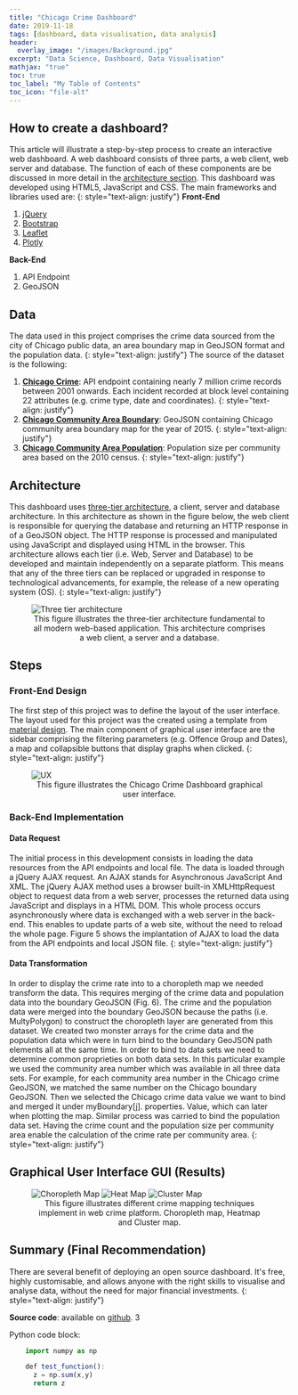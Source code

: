```yaml
---
title: "Chicago Crime Dashboard"
date: 2019-11-18
tags: [dashboard, data visualisation, data analysis]
header:
  overlay_image: "/images/Background.jpg"
excerpt: "Data Science, Dashboard, Data Visualisation"
mathjax: "true"
toc: true
toc_label: "My Table of Contents"
toc_icon: "file-alt"
---
```

## How to create a dashboard?
This article will illustrate a step-by-step process to create an interactive web dashboard. A web dashboard consists of three parts, a web client, web server and database. The function of each of these components are be discussed in more detail in the [architecture section](#architecture). This dashboard was developed using HTML5, JavaScript and CSS. The main frameworks and libraries used are: 
{: style="text-align: justify"}
**Front-End**
1. [jQuery](https://api.jquery.com/)
2. [Bootstrap](https://getbootstrap.com)
3. [Leaflet](https://leafletjs.com)
4. [Plotly](https://plotly.com)

**Back-End**
1. API Endpoint
2. GeoJSON

## Data
The data used in this project comprises the crime data sourced from the city of Chicago public data, an area boundary map in GeoJSON format and the population data. 
{: style="text-align: justify"} 
The source of the dataset is the following:
1. **[Chicago Crime](https://data.cityofchicago.org/Public-Safety/Crimes-2001-to-present/ijzp-q8t2/data)**: API endpoint containing nearly 7 million crime records between 2001 onwards. Each incident recorded at block level containing 22 attributes (e.g. crime type, date and coordinates). {: style="text-align: justify"}
2. **[Chicago Community Area Boundary](https://raw.githubusercontent.com/RandomFractals/ChicagoCrimes/master/data/chicago-community-areas.geojson)**: GeoJSON containing Chicago community area boundary map for the year of 2015. {: style="text-align: justify"}
3. **[Chicago Community Area Population](https://www.chicago.gov/content/dam/city/depts/zlup/Zoning_Main_Page/Publications/Census_2010_Community_Area_Profiles/Census_2010_and_2000_CA_Populations.pdf)**: Population size per community area based on the 2010 census. {: style="text-align: justify"}

## Architecture
This dashboard uses [three-tier architecture](https://en.wikipedia.org/wiki/Multitier_architecture), a client, server and database architecture. In this architecture as shown in the figure below, the web client is responsible for querying the database and returning an HTTP response in of a GeoJSON object. The HTTP response is processed and manipulated using JavaScript and displayed using HTML in the browser. This architecture allows each tier (i.e. Web, Server and Database) to be developed and maintain independently on a separate platform. This means that any of the three tiers can be replaced or upgraded in response to technological advancements, for example, the release of a new operating system (OS).
{: style="text-align: justify"}

<figure>
    <img src="{{ site.url }}{{ site.baseurl }}/images/dashboard/3_tier.jpg" alt="Three tier architecture">
    <figcaption style="text-align: center">This figure illustrates the three-tier architecture fundamental to all modern web-based application. This architecture comprises a web client, a server and a database. </figcaption>
</figure>

## Steps
### Front-End Design
The first step of this project was to define the layout of the user interface. The layout used for this project was the created using a template from [material design](https://material.io). The main component of graphical user interface are the sidebar comprising the filtering parameters (e.g. Offence Group and Dates), a map and collapsible buttons that display graphs when clicked.
{: style="text-align: justify"}

<figure>
    <img src="{{ site.url }}{{ site.baseurl }}/images/dashboard/main.png" alt="UX">
    <figcaption style="text-align: center">This figure illustrates the Chicago Crime Dashboard graphical user interface. </figcaption>
</figure>

### Back-End Implementation
#### Data Request
The initial process in this development consists in loading the data resources from the API endpoints and local file. The data is loaded through a jQuery AJAX request. An AJAX stands for Asynchronous JavaScript And XML. The jQuery AJAX method uses a browser built-in XMLHttpRequest object to request data from a web server, processes the returned data using JavaScript and displays in a HTML DOM. This whole process occurs asynchronously where data is exchanged with a web server in the back-end. This enables to update parts of a web site, without the need to reload the whole page. Figure 5 shows the implantation of AJAX to load the data from the API endpoints and local JSON file.
{: style="text-align: justify"}

<script style="max-height: 250px" src="https://gist.github.com/Geobuddy/6d48395ce0475ff0bf24a82e4b7996cf.js"></script>

#### Data Transformation
In order to display the crime rate into to a choropleth map we needed transform the data. This requires merging of the crime data and population data into the boundary GeoJSON (Fig. 6). The crime and the population data were merged into the boundary GeoJSON because the paths (i.e. MultyPolygon) to construct the choropleth layer are generated from this dataset. We created two monster arrays for the crime data and the population data which were in turn bind to the boundary GeoJSON path elements all at the same time. In order to bind to data sets we need to determine common proprieties on both data sets. In this particular example we used the community area number which was available in all three data sets. For example, for each community area number in the Chicago crime GeoJSON, we matched the same number on the Chicago boundary GeoJSON. Then we selected the Chicago crime data value we want to bind and merged it under myBoundary[j]. properties. Value, which can later when plotting the map. Similar process was carried to bind the population data set. Having the crime count and the population size per community area enable the calculation of the crime rate per community area. 
{: style="text-align: justify"}

<script style="max-height: 250px" src="https://gist.github.com/Geobuddy/e15fc2a050c339c5ebae625ff31b4c20.js"></script>

## Graphical User Interface GUI (Results)

<figure>
    <img src="{{ site.url }}{{ site.baseurl }}/images/dashboard/dashboard.png" alt="Choropleth Map">
    <img src="{{ site.url }}{{ site.baseurl }}/images/dashboard/heatmap.png" alt="Heat Map">
    <img src="{{ site.url }}{{ site.baseurl }}/images/dashboard/clustermap.png" alt="Cluster Map">
    <figcaption style="text-align: center">This figure illustrates different crime mapping techniques implement in web crime platform. Choropleth map, Heatmap and Cluster map. </figcaption>
</figure>

## Summary (Final Recommendation)
There are several benefit of deploying an open source dashboard. It's free, highly customisable, and allows anyone with the right skills to visualise and analyse data, without the need for major financial investments. 
{: style="text-align: justify"}

**Source code**: available on [github](https://github.com/Geobuddy/Crime-Dashboard).
3

Python code block:
```JavaScript
    import numpy as np

    def test_function():
      z = np.sum(x,y)
      return z
```


